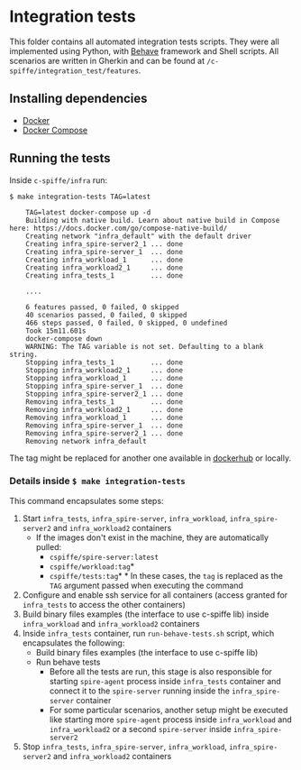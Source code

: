 # Integration tests

This folder contains all automated integration tests scripts. They were all implemented using Python, with [Behave](https://behave.readthedocs.io/) framework and Shell scripts. All scenarios are written in Gherkin and can be found at `/c-spiffe/integration_test/features`.

## Installing dependencies

- [Docker](https://docs.docker.com/install/)
- [Docker Compose](https://docs.docker.com/compose/install/)

## Running the tests

Inside `c-spiffe/infra` run:
```
$ make integration-tests TAG=latest

    TAG=latest docker-compose up -d
    Building with native build. Learn about native build in Compose here: https://docs.docker.com/go/compose-native-build/
    Creating network "infra_default" with the default driver
    Creating infra_spire-server2_1 ... done
    Creating infra_spire-server_1  ... done
    Creating infra_workload_1      ... done
    Creating infra_workload2_1     ... done
    Creating infra_tests_1         ... done

    ....

    6 features passed, 0 failed, 0 skipped
    40 scenarios passed, 0 failed, 0 skipped
    466 steps passed, 0 failed, 0 skipped, 0 undefined
    Took 15m11.601s
    docker-compose down
    WARNING: The TAG variable is not set. Defaulting to a blank string.
    Stopping infra_tests_1         ... done
    Stopping infra_workload2_1     ... done
    Stopping infra_workload_1      ... done
    Stopping infra_spire-server_1  ... done
    Stopping infra_spire-server2_1 ... done
    Removing infra_tests_1         ... done
    Removing infra_workload2_1     ... done
    Removing infra_workload_1      ... done
    Removing infra_spire-server_1  ... done
    Removing infra_spire-server2_1 ... done
    Removing network infra_default
```
The tag might be replaced for another one available in [dockerhub](https://hub.docker.com/r/cspiffe/tests/tags?page=1&ordering=last_updated) or locally.

### Details inside `$ make integration-tests`

This command encapsulates some steps:
1. Start `infra_tests`, `infra_spire-server`, `infra_workload`,  `infra_spire-server2` and `infra_workload2` containers
    - If the images don't exist in the machine, they are automatically pulled:
        - `cspiffe/spire-server:latest`
        - `cspiffe/workload:tag`*
        - `cspiffe/tests:tag`*
        \* In these cases, the `tag` is replaced as the `TAG` argument passed when executing the command
2. Configure and enable ssh service for all containers (access granted for `infra_tests` to access the other containers)
3. Build binary files examples (the interface to use c-spiffe lib) inside `infra_workload` and `infra_workload2` containers
4. Inside `infra_tests` container, run `run-behave-tests.sh` script, which encapsulates the following:
    - Build binary files examples (the interface to use c-spiffe lib)
    - Run behave tests
        - Before all the tests are run, this stage is also responsible for starting `spire-agent` process inside `infra_tests` container and connect it to the `spire-server` running inside the `infra_spire-server` container
        - For some particular scenarios, another setup might be executed like starting more `spire-agent` process inside `infra_workload` and `infra_workload2` or a second `spire-server` inside `infra_spire-server2`
5. Stop `infra_tests`, `infra_spire-server`, `infra_workload`,  `infra_spire-server2` and `infra_workload2` containers
